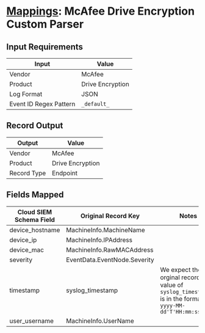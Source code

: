 # [Mappings](README.md): McAfee Drive Encryption Custom Parser

## Input Requirements

|Input|Value|
|-----|-----|
|Vendor|McAfee|
|Product|Drive Encryption|
|Log Format|JSON|
|Event ID Regex Pattern|`_default_`|

## Record Output

|Output|Value|
|------|-----|
|Vendor|McAfee|
|Product|Drive Encryption|
|Record Type|Endpoint|

## Fields Mapped

|Cloud SIEM Schema Field|Original Record Key|Notes|
|-----------------------|-------------------|-----|
|device_hostname|MachineInfo.MachineName||
|device_ip|MachineInfo.IPAddress||
|device_mac|MachineInfo.RawMACAddress||
|severity|EventData.EventNode.Severity||
|timestamp|syslog_timestamp|We expect the orginal record value of `syslog_timestamp` is in the format `yyyy-MM-dd'T'HH:mm:ss.S'Z'`|
|user_username|MachineInfo.UserName||

